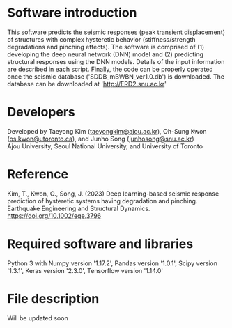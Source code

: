 # Software introduction
This software predicts the seismic responses (peak transient displacement) of structures with complex hysteretic behavior (stiffness/strength degradations and pinching effects). The software is comprised of (1) developing the deep neural network (DNN) model and (2) predicting structural responses using the DNN models. Details of the input information are described in each script. Finally, the code can be properly operated once the seismic database ('SDDB_mBWBN_ver1.0.db') is downloaded. The database can be downloaded at 'http://ERD2.snu.ac.kr'

# Developers
Developed by Taeyong Kim (taeyongkim@ajou.ac.kr), Oh-Sung Kwon (os.kwon@utoronto.ca), and Junho Song (junhosong@snu.ac.kr)\
Ajou University, Seoul National University, and University of Toronto

# Reference
Kim, T., Kwon, O., Song, J. (2023) Deep learning-based seismic response prediction of hysteretic systems having degradation and pinching. Earthquake Engineering and Structural Dynamics.
https://doi.org/10.1002/eqe.3796

# Required software and libraries
Python 3 with Numpy version '1.17.2', Pandas version '1.0.1', Scipy version '1.3.1', Keras version '2.3.0', Tensorflow version '1.14.0'

# File description
Will be updated soon
